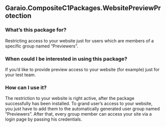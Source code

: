 ## Garaio.CompositeC1Packages.WebsitePreviewProtection

### What’s this package for?
Restricting access to your website just for users which are members of a specific group named “Previewers”.

### When could I be interested in using this package?
If you’d like to provide preview access to your website (for example) just for your test team.

### How can I use it?
The restriction to your website is right active, after the package successfully has been installed.
To grand user’s access to your website, you just have to add them to the automatically generated user group named “Previewers”.
After that, every group member can access your site via a login page by passing his credentials.
